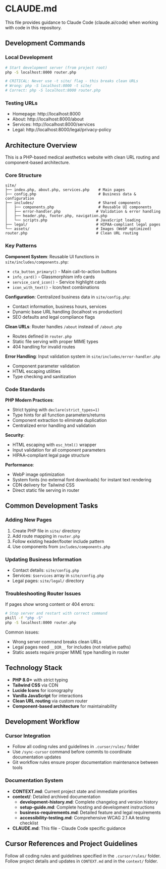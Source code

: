 # CLAUDE.md

This file provides guidance to Claude Code (claude.ai/code) when working with code in this repository.

## Development Commands

### Local Development
```bash
# Start development server (from project root)
php -S localhost:8000 router.php

# CRITICAL: Never use -t site/ flag - this breaks clean URLs
# Wrong: php -S localhost:8000 -t site/
# Correct: php -S localhost:8000 router.php
```

### Testing URLs
- Homepage: http://localhost:8000
- About: http://localhost:8000/about  
- Services: http://localhost:8000/services
- Legal: http://localhost:8000/legal/privacy-policy

## Architecture Overview

This is a PHP-based medical aesthetics website with clean URL routing and component-based architecture.

### Core Structure
```
site/
├── index.php, about.php, services.php    # Main pages
├── config.php                            # Business data & configuration
├── includes/                             # Shared components
│   ├── components.php                    # Reusable UI components
│   ├── error-handler.php                # Validation & error handling
│   ├── header.php, footer.php, navigation.php
│   └── scripts.php                      # JavaScript loading
├── legal/                               # HIPAA-compliant legal pages
└── assets/                              # Images (WebP optimized)
router.php                               # Clean URL routing
```

### Key Patterns

**Component System**: Reusable UI functions in `site/includes/components.php`:
- `cta_button_primary()` - Main call-to-action buttons
- `info_card()` - Glassmorphism info cards
- `service_card_icon()` - Service highlight cards
- `icon_with_text()` - Icon/text combinations

**Configuration**: Centralized business data in `site/config.php`:
- Contact information, business hours, services
- Dynamic base URL handling (localhost vs production)
- SEO defaults and legal compliance flags

**Clean URLs**: Router handles `/about` instead of `/about.php`
- Routes defined in `router.php` 
- Static file serving with proper MIME types
- 404 handling for invalid routes

**Error Handling**: Input validation system in `site/includes/error-handler.php`
- Component parameter validation
- HTML escaping utilities
- Type checking and sanitization

### Code Standards

**PHP Modern Practices**:
- Strict typing with `declare(strict_types=1)`
- Type hints for all function parameters/returns
- Component extraction to eliminate duplication
- Centralized error handling and validation

**Security**:
- HTML escaping with `esc_html()` wrapper
- Input validation for all component parameters
- HIPAA-compliant legal page structure

**Performance**:
- WebP image optimization
- System fonts (no external font downloads) for instant text rendering
- CDN delivery for Tailwind CSS
- Direct static file serving in router

## Common Development Tasks

### Adding New Pages
1. Create PHP file in `site/` directory
2. Add route mapping in `router.php`
3. Follow existing header/footer include pattern
4. Use components from `includes/components.php`

### Updating Business Information
- Contact details: `site/config.php`
- Services: `$services` array in `site/config.php`
- Legal pages: `site/legal/` directory

### Troubleshooting Router Issues
If pages show wrong content or 404 errors:
```bash
# Stop server and restart with correct command
pkill -f "php -S"
php -S localhost:8000 router.php
```

Common issues:
- Wrong server command breaks clean URLs
- Legal pages need `__DIR__` for includes (not relative paths)
- Static assets require proper MIME type handling in router

## Technology Stack
- **PHP 8.0+** with strict typing
- **Tailwind CSS** via CDN
- **Lucide Icons** for iconography  
- **Vanilla JavaScript** for interactions
- **Clean URL routing** via custom router
- **Component-based architecture** for maintainability

## Development Workflow

### Cursor Integration
- Follow all coding rules and guidelines in `.cursor/rules/` folder  
- Use `/sync-cursor` command before commits to coordinate documentation updates
- Git workflow rules ensure proper documentation maintenance between tools

### Documentation System
- **CONTEXT.md**: Current project state and immediate priorities
- **context/**: Detailed archived documentation
  - **development-history.md**: Complete changelog and version history
  - **setup-guide.md**: Complete hosting and development instructions
  - **business-requirements.md**: Detailed feature and legal requirements
  - **accessibility-testing.md**: Comprehensive WCAG 2.1 AA testing checklist
- **CLAUDE.md**: This file - Claude Code specific guidance

## Cursor References and Project Guidelines
Follow all coding rules and guidelines specified in the `.cursor/rules/` folder.
Follow project details and updates in `CONTEXT.md` and in the `context/` folder.
